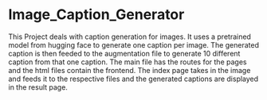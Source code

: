 # Image_Caption_Generator

This Project deals with caption generation for images. It uses a pretrained model from hugging face to generate one caption per image. The generated caption is then feeded to the augmentation file to generate 10 different caption from that one caption. The main file has the routes for the pages and the html files contain the frontend. The index page takes in the image and feeds it to the respective files and the generated captions are displayed in the result page.
